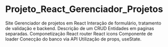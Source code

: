 # Projeto_React_Gerenciador_Projetos
Site Gerenciador de projetos em React
Interação de formulário, tratamento de validação e backend.
Descrição de um CRUD
Entidades em paginas separadas.
Componetização
React router
React icons
Componente de loader
Conecção do banco via API
Utilização de props, useState.
